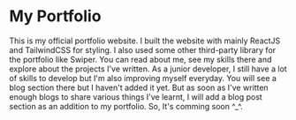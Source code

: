 # My Portfolio

This is my official portfolio website.
I built the website with mainly ReactJS and TailwindCSS for styling.
I also used some other third-party library for the portfolio like Swiper.
You can read about me, see my skills there and explore about the projects I've written.
As a junior developer, I still have a lot of skills to develop but I'm also improving myself everyday.
You will see a blog section there but I haven't added it yet. But as soon as I've written enough blogs to share
various things I've learnt, I will add a blog post section as an addition to my portfolio.
So, It's comming soon ^_^.
